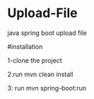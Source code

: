 # Upload-File

java spring boot upload file 

#installation

1-clone the project

2:run mvn clean install

3: run mvn spring-boot:run

